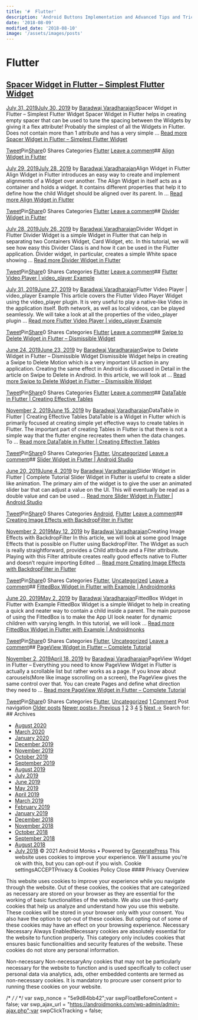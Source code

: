 ```yaml
---
title: '#  Flutter'
description: 'Android Buttons Implementation and Advanced Tips and Tricks Uncategorized - Buttons in Android - OverView and Implementation Android Monks'
date: '2018-08-09'
modified_date: '2018-08-10'
image: '/assets/images/posts'
---
```

#  Flutter

## [Spacer Widget in Flutter – Simplest Flutter Widget](https://androidmonks.com/spacer-widget-flutter/)

 [July 31, 2019July 30, 2019](https://androidmonks.com/spacer-widget-flutter/ "12:00 pm") by [Baradwaj Varadharajan](https://androidmonks.com/author/admin/ "View all posts by Baradwaj Varadharajan")Spacer Widget in Flutter – Simplest Flutter Widget Spacer Widget in Flutter helps in creating empty spacer that can be used to tune the spacing between the Widgets by giving it a flex attribute! Probably the simplest of all the Widgets in Flutter. Does not contain more than 1 attribute and has a very simple … [Read more Spacer Widget in Flutter – Simplest Flutter Widget](https://androidmonks.com/spacer-widget-flutter/ "Spacer Widget in Flutter – Simplest Flutter Widget")

[Tweet](https://twitter.com/intent/tweet?text=Spacer+Widget+in+Flutter+-+Simplest+Flutter+Widget&url=https%3A%2F%2Fandroidmonks.com%2Fspacer-widget-flutter%2F)Pin[Share](https://www.facebook.com/share.php?u=https%3A%2F%2Fandroidmonks.com%2Fspacer-widget-flutter%2F)0 Shares Categories [Flutter](https://androidmonks.com/category/flutter/) [Leave a comment](https://androidmonks.com/spacer-widget-flutter/#respond)## [Align Widget in Flutter](https://androidmonks.com/align-widget-flutter/)

 [July 29, 2019July 28, 2019](https://androidmonks.com/align-widget-flutter/ "4:00 pm") by [Baradwaj Varadharajan](https://androidmonks.com/author/admin/ "View all posts by Baradwaj Varadharajan")Align Widget in Flutter Align Widget in Flutter introduces an easy way to create and implement alignments of a Widget over another. The Align Widget in itself acts as a container and holds a widget. It contains different properties that help it to define how the child Widget should be aligned over its parent. In … [Read more Align Widget in Flutter](https://androidmonks.com/align-widget-flutter/ "Align Widget in Flutter")

[Tweet](https://twitter.com/intent/tweet?text=Align+Widget+in+Flutter&url=https%3A%2F%2Fandroidmonks.com%2Falign-widget-flutter%2F)Pin[Share](https://www.facebook.com/share.php?u=https%3A%2F%2Fandroidmonks.com%2Falign-widget-flutter%2F)0 Shares Categories [Flutter](https://androidmonks.com/category/flutter/) [Leave a comment](https://androidmonks.com/align-widget-flutter/#respond)## [Divider Widget in Flutter](https://androidmonks.com/divider-widget-flutter/)

 [July 28, 2019July 26, 2019](https://androidmonks.com/divider-widget-flutter/ "6:00 pm") by [Baradwaj Varadharajan](https://androidmonks.com/author/admin/ "View all posts by Baradwaj Varadharajan")Divider Widget in Flutter Divider Widget is a simple Widget in Flutter that can help in separating two Containers Widget, Card Widget, etc. In this tutorial, we will see how easy this Divider Class is and how it can be used in the Flutter application. Divider widget, in particular, creates a simple White space showing … [Read more Divider Widget in Flutter](https://androidmonks.com/divider-widget-flutter/ "Divider Widget in Flutter")

[Tweet](https://twitter.com/intent/tweet?text=Divider+Widget+in+Flutter&url=https%3A%2F%2Fandroidmonks.com%2Fdivider-widget-flutter%2F)Pin[Share](https://www.facebook.com/share.php?u=https%3A%2F%2Fandroidmonks.com%2Fdivider-widget-flutter%2F)0 Shares Categories [Flutter](https://androidmonks.com/category/flutter/) [Leave a comment](https://androidmonks.com/divider-widget-flutter/#respond)## [Flutter Video Player | video\_player Example](https://androidmonks.com/flutter-video-player/)

 [July 31, 2019June 27, 2019](https://androidmonks.com/flutter-video-player/ "6:30 am") by [Baradwaj Varadharajan](https://androidmonks.com/author/admin/ "View all posts by Baradwaj Varadharajan")Flutter Video Player | video\_player Example This article covers the Flutter Video Player Widget using the video\_player plugin. It is very useful to play a native-like Video in the application itself. Both network, as well as local videos, can be played seamlessly. We will take a look at all the properties of the video\_player plugin … [Read more Flutter Video Player | video\_player Example](https://androidmonks.com/flutter-video-player/ "Flutter Video Player | video_player Example")

[Tweet](https://twitter.com/intent/tweet?text=Flutter+Video+Player++video_player+Example&url=https%3A%2F%2Fandroidmonks.com%2Fflutter-video-player%2F)Pin[Share](https://www.facebook.com/share.php?u=https%3A%2F%2Fandroidmonks.com%2Fflutter-video-player%2F)0 Shares Categories [Flutter](https://androidmonks.com/category/flutter/) [Leave a comment](https://androidmonks.com/flutter-video-player/#respond)## [Swipe to Delete Widget in Flutter – Dismissible Widget](https://androidmonks.com/dismissible-widget-flutter/)

 [June 24, 2019June 23, 2019](https://androidmonks.com/dismissible-widget-flutter/ "1:15 pm") by [Baradwaj Varadharajan](https://androidmonks.com/author/admin/ "View all posts by Baradwaj Varadharajan")Swipe to Delete Widget in Flutter – Dismissible Widget Dismissible Widget helps in creating a Swipe to Delete Motion which is a very important UI action in any application. Creating the same effect in Android is discussed in Detail in the article on Swipe to Delete in Android. In this article, we will look at … [Read more Swipe to Delete Widget in Flutter – Dismissible Widget](https://androidmonks.com/dismissible-widget-flutter/ "Swipe to Delete Widget in Flutter – Dismissible Widget")

[Tweet](https://twitter.com/intent/tweet?text=Swipe+to+Delete+Widget+in+Flutter+-+Dismissible+Widget&url=https%3A%2F%2Fandroidmonks.com%2Fdismissible-widget-flutter%2F)Pin[Share](https://www.facebook.com/share.php?u=https%3A%2F%2Fandroidmonks.com%2Fdismissible-widget-flutter%2F)0 Shares Categories [Flutter](https://androidmonks.com/category/flutter/) [Leave a comment](https://androidmonks.com/dismissible-widget-flutter/#respond)## [DataTable in Flutter | Creating Effective Tables](https://androidmonks.com/datatable-flutter/)

 [November 2, 2019June 15, 2019](https://androidmonks.com/datatable-flutter/ "5:30 am") by [Baradwaj Varadharajan](https://androidmonks.com/author/admin/ "View all posts by Baradwaj Varadharajan")DataTable in Flutter | Creating Effective Tables DataTable is a Widget in Flutter which is primarily focused at creating simple yet effective ways to create tables in Flutter. The important part of creating Tables in Flutter is that there is not a simple way that the flutter engine recreates them when the data changes. To … [Read more DataTable in Flutter | Creating Effective Tables](https://androidmonks.com/datatable-flutter/ "DataTable in Flutter | Creating Effective Tables")

[Tweet](https://twitter.com/intent/tweet?text=DataTable+in+Flutter++Creating+Effective+Tables&url=https%3A%2F%2Fandroidmonks.com%2Fdatatable-flutter%2F)Pin[Share](https://www.facebook.com/share.php?u=https%3A%2F%2Fandroidmonks.com%2Fdatatable-flutter%2F)0 Shares Categories [Flutter](https://androidmonks.com/category/flutter/), [Uncategorized](https://androidmonks.com/category/uncategorized/) [Leave a comment](https://androidmonks.com/datatable-flutter/#respond)## [Slider Widget in Flutter | Android Studio](https://androidmonks.com/slider-widget-flutter/)

 [June 20, 2019June 4, 2019](https://androidmonks.com/slider-widget-flutter/ "3:30 am") by [Baradwaj Varadharajan](https://androidmonks.com/author/admin/ "View all posts by Baradwaj Varadharajan")Slider Widget in Flutter | Complete Tutorial Slider Widget in Flutter is useful to create a slider like animation. The primary aim of the widget is to give the user an animated slider bar that can adjust a value on the UI. This will eventually be read as a double value and can be used … [Read more Slider Widget in Flutter | Android Studio](https://androidmonks.com/slider-widget-flutter/ "Slider Widget in Flutter | Android Studio")

[Tweet](https://twitter.com/intent/tweet?text=Slider+Widget+in+Flutter++Android+Studio&url=https%3A%2F%2Fandroidmonks.com%2Fslider-widget-flutter%2F)Pin[Share](https://www.facebook.com/share.php?u=https%3A%2F%2Fandroidmonks.com%2Fslider-widget-flutter%2F)0 Shares Categories [Android](https://androidmonks.com/category/android/), [Flutter](https://androidmonks.com/category/flutter/) [Leave a comment](https://androidmonks.com/slider-widget-flutter/#respond)## [Creating Image Effects with BackdropFilter in Flutter](https://androidmonks.com/backdropfilter-flutter/)

 [November 2, 2019May 12, 2019](https://androidmonks.com/backdropfilter-flutter/ "3:30 pm") by [Baradwaj Varadharajan](https://androidmonks.com/author/admin/ "View all posts by Baradwaj Varadharajan")Creating Image Effects with BackdropFilter In this article, we will look at some good Image Effects that is possible on Flutter using BackdropFilter. The Widget as such is really straightforward, provides a Child attribute and a Filter attribute. Playing with this Filter attribute creates really good effects native to Flutter and doesn’t require importing Edited … [Read more Creating Image Effects with BackdropFilter in Flutter](https://androidmonks.com/backdropfilter-flutter/ "Creating Image Effects with BackdropFilter in Flutter")

[Tweet](https://twitter.com/intent/tweet?text=Creating+Image+Effects+with+BackdropFilter+in+Flutter&url=https%3A%2F%2Fandroidmonks.com%2Fbackdropfilter-flutter%2F)Pin[Share](https://www.facebook.com/share.php?u=https%3A%2F%2Fandroidmonks.com%2Fbackdropfilter-flutter%2F)0 Shares Categories [Flutter](https://androidmonks.com/category/flutter/), [Uncategorized](https://androidmonks.com/category/uncategorized/) [Leave a comment](https://androidmonks.com/backdropfilter-flutter/#respond)## [FittedBox Widget in Flutter with Example | Androidmonks](https://androidmonks.com/fittedbox-widget/)

 [June 20, 2019May 2, 2019](https://androidmonks.com/fittedbox-widget/ "5:05 pm") by [Baradwaj Varadharajan](https://androidmonks.com/author/admin/ "View all posts by Baradwaj Varadharajan")FittedBox Widget in Flutter with Example FittedBox Widget is a simple Widget to help in creating a quick and neater way to contain a child inside a parent. The main purpose of using the FittedBox is to make the App UI look neater for dynamic children with varying length. In this tutorial, we will look … [Read more FittedBox Widget in Flutter with Example | Androidmonks](https://androidmonks.com/fittedbox-widget/ "FittedBox Widget in Flutter with Example | Androidmonks")

[Tweet](https://twitter.com/intent/tweet?text=FittedBox+Widget+in+Flutter+with+Example++Androidmonks&url=https%3A%2F%2Fandroidmonks.com%2Ffittedbox-widget%2F)Pin[Share](https://www.facebook.com/share.php?u=https%3A%2F%2Fandroidmonks.com%2Ffittedbox-widget%2F)0 Shares Categories [Flutter](https://androidmonks.com/category/flutter/), [Uncategorized](https://androidmonks.com/category/uncategorized/) [Leave a comment](https://androidmonks.com/fittedbox-widget/#respond)## [PageView Widget in Flutter – Complete Tutorial](https://androidmonks.com/pageview-flutter/)

 [November 2, 2019April 18, 2019](https://androidmonks.com/pageview-flutter/ "3:30 pm") by [Baradwaj Varadharajan](https://androidmonks.com/author/admin/ "View all posts by Baradwaj Varadharajan")PageView Widget in Flutter – Everything you need to know PageView Widget in Flutter is actually a scrollable list but rather works as a page. If you know about carousels(More like image sscrolling on a screen), the PageView gives the same control over that. You can create Pages and define what direction they need to … [Read more PageView Widget in Flutter – Complete Tutorial](https://androidmonks.com/pageview-flutter/ "PageView Widget in Flutter – Complete Tutorial")

[Tweet](https://twitter.com/intent/tweet?text=PageView+Widget+in+Flutter+-+Complete+Tutorial&url=https%3A%2F%2Fandroidmonks.com%2Fpageview-flutter%2F)Pin[Share](https://www.facebook.com/share.php?u=https%3A%2F%2Fandroidmonks.com%2Fpageview-flutter%2F)0 Shares Categories [Flutter](https://androidmonks.com/category/flutter/), [Uncategorized](https://androidmonks.com/category/uncategorized/) [1 Comment](https://androidmonks.com/pageview-flutter/#comments) Post navigation [Older posts](https://androidmonks.com/category/flutter/page/4/) [Newer posts](https://androidmonks.com/category/flutter/page/2/)[← Previous](https://androidmonks.com/category/flutter/page/2/) [1](https://androidmonks.com/category/flutter/) [2](https://androidmonks.com/category/flutter/page/2/) 3 [4](https://androidmonks.com/category/flutter/page/4/) [5](https://androidmonks.com/category/flutter/page/5/) [Next →](https://androidmonks.com/category/flutter/page/4/)  Search for:   ## Archives

* [August 2020](https://androidmonks.com/2020/08/)
* [March 2020](https://androidmonks.com/2020/03/)
* [January 2020](https://androidmonks.com/2020/01/)
* [December 2019](https://androidmonks.com/2019/12/)
* [November 2019](https://androidmonks.com/2019/11/)
* [October 2019](https://androidmonks.com/2019/10/)
* [September 2019](https://androidmonks.com/2019/09/)
* [August 2019](https://androidmonks.com/2019/08/)
* [July 2019](https://androidmonks.com/2019/07/)
* [June 2019](https://androidmonks.com/2019/06/)
* [May 2019](https://androidmonks.com/2019/05/)
* [April 2019](https://androidmonks.com/2019/04/)
* [March 2019](https://androidmonks.com/2019/03/)
* [February 2019](https://androidmonks.com/2019/02/)
* [January 2019](https://androidmonks.com/2019/01/)
* [December 2018](https://androidmonks.com/2018/12/)
* [November 2018](https://androidmonks.com/2018/11/)
* [October 2018](https://androidmonks.com/2018/10/)
* [September 2018](https://androidmonks.com/2018/09/)
* [August 2018](https://androidmonks.com/2018/08/)
* [July 2018](https://androidmonks.com/2018/07/)
 © 2021 Android Monks • Powered by [GeneratePress](https://generatepress.com) This website uses cookies to improve your experience. We'll assume you're ok with this, but you can opt-out if you wish. Cookie settingsACCEPTPrivacy & Cookies Policy   Close #### Privacy Overview

This website uses cookies to improve your experience while you navigate through the website. Out of these cookies, the cookies that are categorized as necessary are stored on your browser as they are essential for the working of basic functionalities of the website. We also use third-party cookies that help us analyze and understand how you use this website. These cookies will be stored in your browser only with your consent. You also have the option to opt-out of these cookies. But opting out of some of these cookies may have an effect on your browsing experience.  Necessary  Necessary Always EnabledNecessary cookies are absolutely essential for the website to function properly. This category only includes cookies that ensures basic functionalities and security features of the website. These cookies do not store any personal information.

 Non-necessary  Non-necessaryAny cookies that may not be particularly necessary for the website to function and is used specifically to collect user personal data via analytics, ads, other embedded contents are termed as non-necessary cookies. It is mandatory to procure user consent prior to running these cookies on your website.

  /* <![CDATA[ */
var tocplus = {"visibility\_show":"show","visibility\_hide":"hide","width":"Auto"};
/* ]]> */  /* <![CDATA[ */
var socialWarfare = {"addons":[],"post\_id":"1891","variables":{"emphasizeIcons":false,"powered\_by\_toggle":false,"affiliate\_link":"https:\/\/warfareplugins.com"},"floatBeforeContent":""};
/* ]]> */       var swp\_nonce = "5e9d84bb42";var swpFloatBeforeContent = false; var swp\_ajax\_url = "https://androidmonks.com/wp-admin/admin-ajax.php";var swpClickTracking = false; 